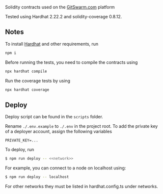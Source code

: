 Solidity contracts used on the [GitSwarm.com](https://gitswarm.com/) platform

Tested using Hardhat 2.22.2 and solidity-coverage 0.8.12.

## Notes

To install [Hardhat](https://hardhat.org/hardhat-runner/docs/getting-started#installation) and other requirements, run

```bash 
npm i
```

Before running the tests, you need to compile the contracts using 
```bash
npx hardhat compile
```

Run the coverage tests by using
```bash
npx hardhat coverage
```

## Deploy
Deploy script can be found in the `scripts` folder.

Rename `./.env.example` to `./.env` in the project root.
To add the private key of a deployer account, assign the following variables
```
PRIVATE_KEY=...
```
To deploy, run 
```bash
$ npm run deploy -- <<network>>
```

For example, you can connect to a node on localhost using:  
```bash
$ npm run deploy -- localhost
```

For other networks they must be listed in hardhat.config.ts under networks.


